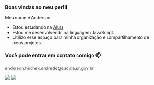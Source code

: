### Boas vindas ao meu perfil

Meu nome é Anderson

- Estou estudando na [Alura](https://www.alura.com.br)
- Estou me desenvolvendo na linguagem JavaScript.
- Ultilizo esse espaço para minha organização e compartilhamento de meus projetos.

### Você pode entrar em contato comigo 📫

anderson.huchak.andrade@escola.pr.gov.br

![](https://media.tenor.com/hGe0J89tuW0AAAAC/nod-cat-hyper.gif)
![](https://media.tenor.com/hGe0J89tuW0AAAAC/nod-cat-hyper.gif)
